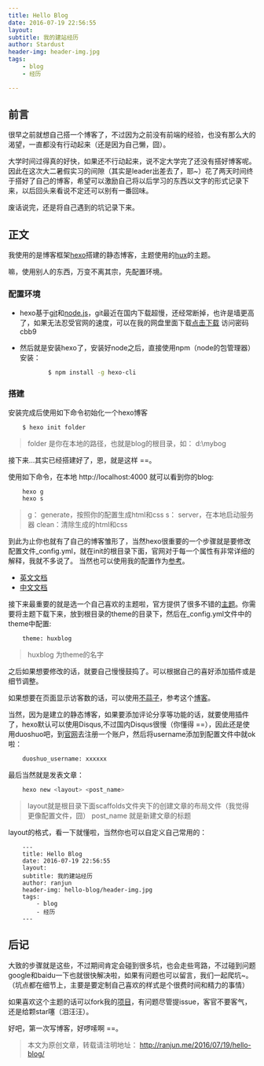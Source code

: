 ```yaml
---
title: Hello Blog 
date: 2016-07-19 22:56:55 
layout: 
subtitle: 我的建站经历 
author: Stardust 
header-img: header-img.jpg 
tags: 
	- blog 
	- 经历 

---
```


## 前言

很早之前就想自己搭一个博客了，不过因为之前没有前端的经验，也没有那么大的渴望，一直都没有行动起来（还是因为自己懒，囧）。

大学时间过得真的好快，如果还不行动起来，说不定大学完了还没有搭好博客呢。因此在这次大二暑假实习的间隙（其实是leader出差去了，耶~）花了两天时间终于搭好了自己的博客，希望可以激励自己将以后学习的东西以文字的形式记录下来，以后回头来看说不定还可以别有一番回味。

废话说完，还是将自己遇到的坑记录下来。

## 正文

我使用的是博客框架[hexo](https://hexo.io/)搭建的静态博客，主题使用的[hux](https://github.com/Huxpro)的主题。

嘛，使用别人的东西，万变不离其宗，先配置环境。

### 配置环境

 * hexo基于[git](https://git-scm.com/)和[node.js](https://nodejs.org/en/)，git最近在国内下载超慢，还经常断掉，也许是墙更高了，如果无法忍受官网的速度，可以在我的网盘里面下载[点击下载](https://yunpan.cn/cBp9RLWgkPtja)  访问密码 cbb9
 * 然后就是安装hexo了，安装好node之后，直接使用npm（node的包管理器）安装：
    
	```bash
			$ npm install -g hexo-cli
	```

### 搭建

安装完成后使用如下命令初始化一个hexo博客

```bash
	$ hexo init folder
```
 > folder 是你在本地的路径，也就是blog的根目录，如： d:\mybog


接下来...其实已经搭建好了，恩，就是这样 ==。


使用如下命令，在本地 http://localhost:4000 就可以看到你的blog:

```bash
	hexo g 
	hexo s
```
 > g： generate，按照你的配置生成html和css
 > s： server，在本地启动服务器
 > clean：清除生成的html和css

到此为止你也就有了自己的博客雏形了，当然hexo很重要的一个步骤就是要修改配置文件_config.yml，就在init的根目录下面，官网对于每一个属性有非常详细的解释，我就不多说了。
当然也可以使用我的配置作为[参考](https://github.com/Stardust-)。

 * [英文文档](https://hexo.io/docs/)
 * [中文文档](https://hexo.io/zh-cn/docs/)

接下来最重要的就是选一个自己喜欢的主题啦，官方提供了很多不错的[主题](https://hexo.io/themes/)。你需要将主题下载下来，放到根目录的theme的目录下，然后在_config.yml文件中的theme中配置:

```bash
	theme: huxblog
```

 > huxblog 为theme的名字

之后如果想要修改的话，就要自己慢慢鼓捣了。可以根据自己的喜好添加插件或是细节调整。

如果想要在页面显示访客数的话，可以使用[不蒜子](http://service.ibruce.info/)，参考这个[博客](http://ibruce.info/2015/04/04/busuanzi/)。

当然，因为是建立的静态博客，如果要添加评论分享等功能的话，就要使用插件了，hexo默认可以使用Disqus,不过国内Disqus很慢（你懂得 ==），因此还是使用duoshuo吧，到[官网](http://duoshuo.com/)去注册一个账户，然后将username添加到配置文件中就ok啦：

```bash
	duoshuo_username: xxxxxx
```

最后当然就是发表文章：

```bash
	hexo new <layout> <post_name>
```

 > layout就是根目录下面scaffolds文件夹下的创建文章的布局文件（我觉得更像配置文件，囧）
 > post_name 就是新建文章的标题

layout的格式，看一下就懂啦，当然你也可以自定义自己常用的：
```
	---
	title: Hello Blog 
	date: 2016-07-19 22:56:55 
	layout: 
	subtitle: 我的建站经历 
	author: ranjun 
	header-img: hello-blog/header-img.jpg 
	tags: 
		- blog 
		- 经历 	
	---
```
## 后记

大致的步骤就是这些，不过期间肯定会碰到很多坑，也会走些弯路，不过碰到问题google和baidu一下也就很快解决啦，如果有问题也可以留言，我们一起爬坑~。（坑点都在细节上，主要是要定制自己喜欢的样式是个很费时间和精力的事情）

如果喜欢这个主题的话可以fork我的[项目](https://github.com/Stardust-)，有问题尽管提issue，客官不要客气，还是给颗star噻（泪汪汪）。

好吧，第一次写博客，好啰嗦啊 ==。

> 本文为原创文章，转载请注明地址： http://ranjun.me/2016/07/19/hello-blog/